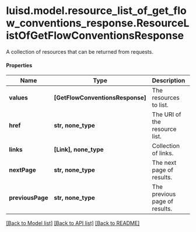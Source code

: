 # luisd.model.resource_list_of_get_flow_conventions_response.ResourceListOfGetFlowConventionsResponse

A collection of resources that can be returned from requests.

#### Properties
Name | Type | Description | Notes
------------ | ------------- | ------------- | -------------
**values** | **[GetFlowConventionsResponse]** | The resources to list. | 
**href** | **str, none_type** | The URI of the resource list. | [optional] 
**links** | **[Link], none_type** | Collection of links. | [optional] 
**nextPage** | **str, none_type** | The next page of results. | [optional] 
**previousPage** | **str, none_type** | The previous page of results. | [optional] 

[[Back to Model list]](../../README.md#documentation-for-models) [[Back to API list]](../../README.md#documentation-for-api-endpoints) [[Back to README]](../../README.md)

